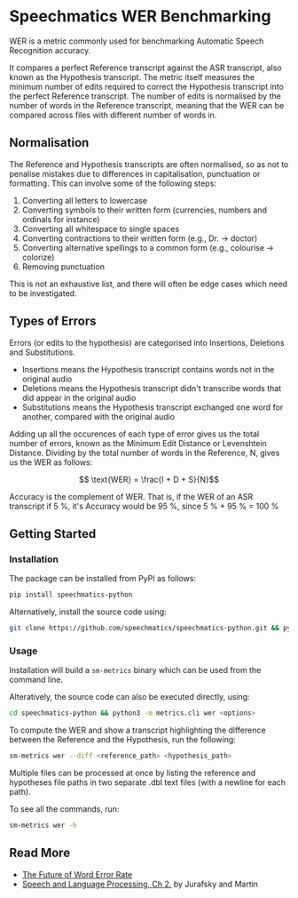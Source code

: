 # Speechmatics WER Benchmarking

WER is a metric commonly used for benchmarking Automatic Speech Recognition accuracy.

It compares a perfect Reference transcript against the ASR transcript, also known as the Hypothesis transcript. The metric itself measures the minimum number of edits required to correct the Hypothesis transcript into the perfect Reference transcript. The number of edits is normalised by the number of words in the Reference transcript, meaning that the WER can be compared across files with different number of words in.

## Normalisation

The Reference and Hypothesis transcripts are often normalised, so as not to penalise mistakes due to differences in capitalisation, punctuation or formatting. This can involve some of the following steps:

1. Converting all letters to lowercase
2. Converting symbols to their written form (currencies, numbers and ordinals for instance)
3. Converting all whitespace to single spaces
4. Converting contractions to their written form (e.g., Dr. -> doctor)
5. Converting alternative spellings to a common form (e.g., colourise -> colorize)
6. Removing punctuation

This is not an exhaustive list, and there will often be edge cases which need to be investigated.

## Types of Errors

Errors (or edits to the hypothesis) are categorised into Insertions, Deletions and Substitutions.

- Insertions means the Hypothesis transcript contains words not in the original audio
- Deletions means the Hypothesis transcript didn't transcribe words that did appear in the original audio
- Substitutions means the Hypothesis transcript exchanged one word for another, compared with the original audio

Adding up all the occurences of each type of error gives us the total number of errors, known as the Minimum Edit Distance or Levenshtein Distance. Dividing by the total number of words in the Reference, N, gives us the WER as follows:

$$ \text{WER} = \frac{I + D + S}{N}$$

Accuracy is the complement of WER. That is, if the WER of an ASR transcript if 5 %, it's Accuracy would be 95 %, since 5 % + 95 % = 100 %

## Getting Started

### Installation

The package can be installed from PyPI as follows:

```bash
pip install speechmatics-python
```

Alternatively, install the source code using:

```bash
git clone https://github.com/speechmatics/speechmatics-python.git && python setup.py install
```

### Usage

Installation will build a `sm-metrics` binary which can be used from the command line.

Alteratively, the source code can also be executed directly, using:

```bash
cd speechmatics-python && python3 -m metrics.cli wer <options>
```

To compute the WER and show a transcript highlighting the difference between the Reference and the Hypothesis, run the following:

```bash
sm-metrics wer --diff <reference_path> <hypothesis_path>
```

Multiple files can be processed at once by listing the reference and hypotheses file paths in two separate .dbl text files (with a newline for each path).

To see all the commands, run:

```bash
sm-metrics wer -h
```

## Read More

- [The Future of Word Error Rate](https://www.speechmatics.com/company/articles-and-news/the-future-of-word-error-rate?utm_source=facebook&utm_medium=social&fbclid=IwAR1z7ZU4WowgDBs91MNKFTwPACD9gb7dkrQpkr1HmfsgXPv-Ndt5PeySjIk&restored=1676632411598)
- [Speech and Language Processing, Ch 2.](https://web.stanford.edu/~jurafsky/slp3/2.pdf) by Jurafsky and Martin
